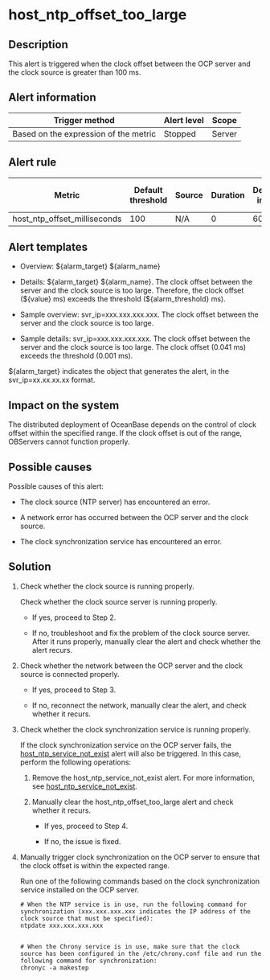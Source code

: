host_ntp_offset_too_large 
==============================================



Description 
--------------------------------

This alert is triggered when the clock offset between the OCP server and the clock source is greater than 100 ms.

**Alert information** 
------------------------------------------



|            Trigger method             | Alert level | Scope  |
|---------------------------------------|-------------|--------|
| Based on the expression of the metric | Stopped     | Server |



**Alert rule** 
-----------------------------------



|            Metric            | Default threshold | Source | Duration | Detection interval | Time before clearance |
|------------------------------|-------------------|--------|----------|--------------------|-----------------------|
| host_ntp_offset_milliseconds | 100               | N/A    | 0        | 60s                | 5 min                 |



Alert templates 
------------------------------------

* Overview: \${alarm_target} ${alarm_name}

  

* Details: \${alarm_target} \${alarm_name}. The clock offset between the server and the clock source is too large. Therefore, the clock offset (\${value} ms) exceeds the threshold (${alarm_threshold} ms).

  

* Sample overview: svr_ip=xxx.xxx.xxx.xxx. The clock offset between the server and the clock source is too large.

  

* Sample details: svr_ip=xxx.xxx.xxx.xxx. The clock offset between the server and the clock source is too large. The clock offset (0.041 ms) exceeds the threshold (0.001 ms).

  




${alarm_target} indicates the object that generates the alert, in the svr_ip=xx.xx.xx.xx format.

Impact on the system 
-----------------------------------------

The distributed deployment of OceanBase depends on the control of clock offset within the specified range. If the clock offset is out of the range, OBServers cannot function properly.

Possible causes 
------------------------------------

Possible causes of this alert:

* The clock source (NTP server) has encountered an error.

  

* A network error has occurred between the OCP server and the clock source.

  

* The clock synchronization service has encountered an error.

  




Solution 
-----------------------------

1. Check whether the clock source is running properly. 

   Check whether the clock source server is running properly. 
   * If yes, proceed to Step 2.

     
   
   * If no, troubleshoot and fix the problem of the clock source server. After it runs properly, manually clear the alert and check whether the alert recurs.

     
   

   

2. Check whether the network between the OCP server and the clock source is connected properly.

   * If yes, proceed to Step 3.

     
   
   * If no, reconnect the network, manually clear the alert, and check whether it recurs.

     
   

   

3. Check whether the clock synchronization service is running properly. 

   If the clock synchronization service on the OCP server fails, the [host_ntp_service_not_exist](../300.application-alert/1600.the-host_ntp_service_not_exist-server-clock-synchronization-service-does-not-exist.md) alert will also be triggered. In this case, perform the following operations: 
   1. Remove the host_ntp_service_not_exist alert. For more information, see [host_ntp_service_not_exist](../300.application-alert/1600.the-host_ntp_service_not_exist-server-clock-synchronization-service-does-not-exist.md).

      
   
   2. Manually clear the host_ntp_offset_too_large alert and check whether it recurs. 

      * If yes, proceed to Step 4.

        
      
      * If no, the issue is fixed.

        
      

      
   

   

4. Manually trigger clock synchronization on the OCP server to ensure that the clock offset is within the expected range. 

   Run one of the following commands based on the clock synchronization service installed on the OCP server. 

   ```shell
   # When the NTP service is in use, run the following command for synchronization (xxx.xxx.xxx.xxx indicates the IP address of the clock source that must be specified): 
   ntpdate xxx.xxx.xxx.xxx
   
   
   # When the Chrony service is in use, make sure that the clock source has been configured in the /etc/chrony.conf file and run the following command for synchronization: 
   chronyc -a makestep
   ```

   




